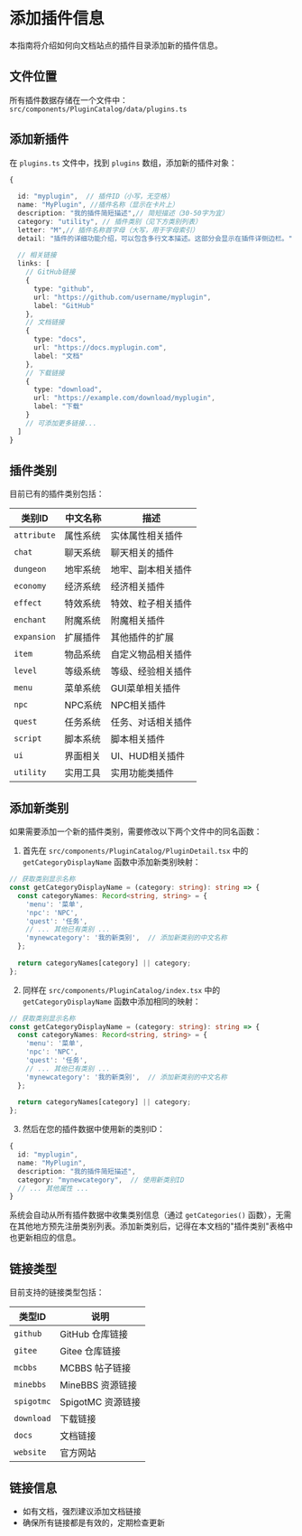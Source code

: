 # 添加插件信息

本指南将介绍如何向文档站点的插件目录添加新的插件信息。

## 文件位置

所有插件数据存储在一个文件中：`src/components/PluginCatalog/data/plugins.ts`

## 添加新插件

在 `plugins.ts` 文件中，找到 `plugins` 数组，添加新的插件对象：

```typescript
{
 
  id: "myplugin",  // 插件ID（小写，无空格）
  name: "MyPlugin", //插件名称（显示在卡片上）
  description: "我的插件简短描述",// 简短描述（30-50字为宜）
  category: "utility", // 插件类别（见下方类别列表）
  letter: "M",// 插件名称首字母（大写，用于字母索引）
  detail: "插件的详细功能介绍，可以包含多行文本描述。这部分会显示在插件详侧边栏。",
  
  // 相关链接
  links: [
    // GitHub链接
    {
      type: "github",
      url: "https://github.com/username/myplugin",
      label: "GitHub"
    },
    // 文档链接
    {
      type: "docs",
      url: "https://docs.myplugin.com",
      label: "文档"
    },
    // 下载链接
    {
      type: "download",
      url: "https://example.com/download/myplugin",
      label: "下载"
    }
    // 可添加更多链接...
  ]
}
```

## 插件类别

目前已有的插件类别包括：

| 类别ID | 中文名称 | 描述 |
|-------|---------|-----|
| `attribute` | 属性系统 | 实体属性相关插件 |
| `chat` | 聊天系统 | 聊天相关的插件 |
| `dungeon` | 地牢系统 | 地牢、副本相关插件 |
| `economy` | 经济系统 | 经济相关插件 |
| `effect` | 特效系统 | 特效、粒子相关插件 |
| `enchant` | 附魔系统 | 附魔相关插件 |
| `expansion` | 扩展插件 | 其他插件的扩展 |
| `item` | 物品系统 | 自定义物品相关插件 |
| `level` | 等级系统 | 等级、经验相关插件 |
| `menu` | 菜单系统 | GUI菜单相关插件 |
| `npc` | NPC系统 | NPC相关插件 |
| `quest` | 任务系统 | 任务、对话相关插件 |
| `script` | 脚本系统 | 脚本相关插件 |
| `ui` | 界面相关 | UI、HUD相关插件 |
| `utility` | 实用工具 | 实用功能类插件 |

## 添加新类别

如果需要添加一个新的插件类别，需要修改以下两个文件中的同名函数：

1. 首先在 `src/components/PluginCatalog/PluginDetail.tsx` 中的 `getCategoryDisplayName` 函数中添加新类别映射：

```typescript
// 获取类别显示名称
const getCategoryDisplayName = (category: string): string => {
  const categoryNames: Record<string, string> = {
    'menu': '菜单',
    'npc': 'NPC',
    'quest': '任务',
    // ... 其他已有类别 ...
    'mynewcategory': '我的新类别',  // 添加新类别的中文名称
  };
  
  return categoryNames[category] || category;
};
```

2. 同样在 `src/components/PluginCatalog/index.tsx` 中的 `getCategoryDisplayName` 函数中添加相同的映射：

```typescript
// 获取类别显示名称
const getCategoryDisplayName = (category: string): string => {
  const categoryNames: Record<string, string> = {
    'menu': '菜单',
    'npc': 'NPC',
    'quest': '任务',
    // ... 其他已有类别 ...
    'mynewcategory': '我的新类别',  // 添加新类别的中文名称
  };
  
  return categoryNames[category] || category;
};
```

3. 然后在您的插件数据中使用新的类别ID：

```typescript
{
  id: "myplugin",
  name: "MyPlugin",
  description: "我的插件简短描述",
  category: "mynewcategory",  // 使用新类别ID
  // ... 其他属性 ...
}
```

系统会自动从所有插件数据中收集类别信息（通过 `getCategories()` 函数），无需在其他地方预先注册类别列表。添加新类别后，记得在本文档的"插件类别"表格中也更新相应的信息。

## 链接类型

目前支持的链接类型包括：

| 类型ID | 说明 |
|-------|------|
| `github` | GitHub 仓库链接 |
| `gitee` | Gitee 仓库链接 |
| `mcbbs` | MCBBS 帖子链接 |
| `minebbs` | MineBBS 资源链接 |
| `spigotmc` | SpigotMC 资源链接 |
| `download` | 下载链接 |
| `docs` | 文档链接 |
| `website` | 官方网站 |


## 链接信息

- 如有文档，强烈建议添加文档链接
- 确保所有链接都是有效的，定期检查更新
